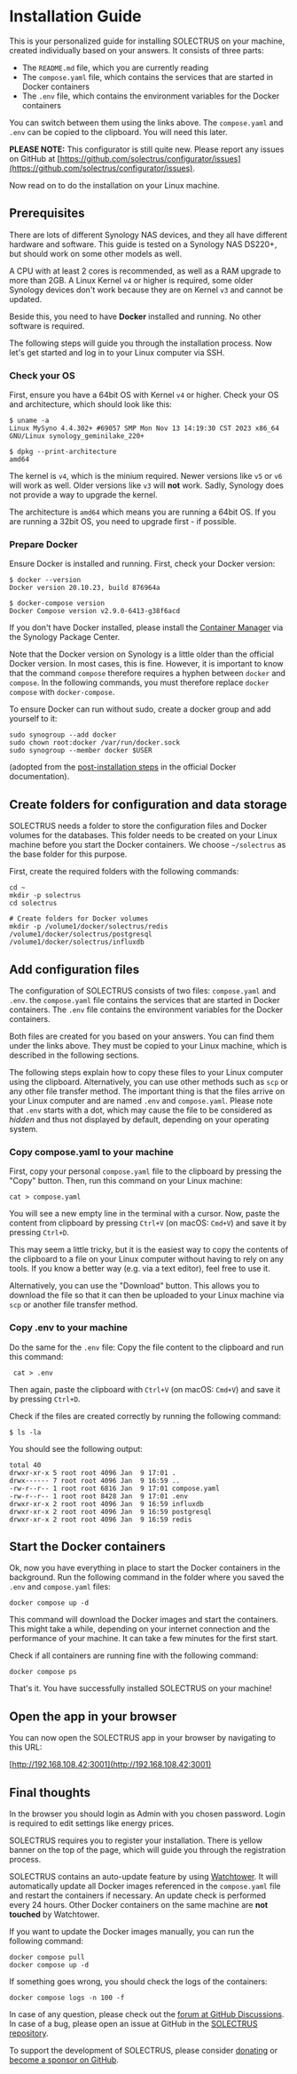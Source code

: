# Installation Guide

This is your personalized guide for installing SOLECTRUS on your machine, created individually based on your answers. It consists of three parts:

- The `README.md` file, which you are currently reading
- The `compose.yaml` file, which contains the services that are started in Docker containers
- The `.env` file, which contains the environment variables for the Docker containers

You can switch between them using the links above. The `compose.yaml` and `.env` can be copied to the clipboard. You will need this later.

**PLEASE NOTE:** This configurator is still quite new. Please report any issues on GitHub at [https://github.com/solectrus/configurator/issues](https://github.com/solectrus/configurator/issues).

Now read on to do the installation on your Linux machine.

## Prerequisites

There are lots of different Synology NAS devices, and they all have different hardware and software. This guide is tested on a Synology NAS DS220+, but should work on some other models as well.

A CPU with at least 2 cores is recommended, as well as a RAM upgrade to more than 2GB. A Linux Kernel `v4` or higher is required, some older Synology devices don't work because they are on Kernel `v3` and cannot be updated.

Beside this, you need to have **Docker** installed and running. No other software is required.

The following steps will guide you through the installation process. Now let's get started and log in to your Linux computer via SSH.

### Check your OS

First, ensure you have a 64bit OS with Kernel `v4` or higher. Check your OS and architecture, which should look like this:

```console
$ uname -a
Linux MySyno 4.4.302+ #69057 SMP Mon Nov 13 14:19:30 CST 2023 x86_64 GNU/Linux synology_geminilake_220+

$ dpkg --print-architecture
amd64
```

The kernel is `v4`, which is the minium required. Newer versions like `v5` or `v6` will work as well. Older versions like `v3` will **not** work. Sadly, Synology does not provide a way to upgrade the kernel.

The architecture is `amd64` which means you are running a 64bit OS. If you are running a 32bit OS, you need to upgrade first - if possible.

### Prepare Docker

Ensure Docker is installed and running. First, check your Docker version:

```console
$ docker --version
Docker version 20.10.23, build 876964a

$ docker-compose version
Docker Compose version v2.9.0-6413-g38f6acd
```

If you don't have Docker installed, please install the [Container Manager](https://www.synology.com/dsm/packages/ContainerManager) via the Synology Package Center.

Note that the Docker version on Synology is a little older than the official Docker version. In most cases, this is fine. However, it is important to know that the command `compose` therefore requires a hyphen between `docker` and `compose`. In the following commands, you must therefore replace `docker compose` with `docker-compose`.

To ensure Docker can run without sudo, create a docker group and add yourself to it:

```console
sudo synogroup --add docker
sudo chown root:docker /var/run/docker.sock
sudo synogroup --member docker $USER
```

(adopted from the [post-installation steps](https://docs.docker.com/engine/install/linux-postinstall/) in the official Docker documentation).

## Create folders for configuration and data storage

SOLECTRUS needs a folder to store the configuration files and Docker volumes for the databases. This folder needs to be created on your Linux machine before you start the Docker containers. We choose `~/solectrus` as the base folder for this purpose.

First, create the required folders with the following commands:

```console
cd ~
mkdir -p solectrus
cd solectrus

# Create folders for Docker volumes
mkdir -p /volume1/docker/solectrus/redis /volume1/docker/solectrus/postgresql /volume1/docker/solectrus/influxdb
```

## Add configuration files

The configuration of SOLECTRUS consists of two files: `compose.yaml` and `.env`. the `compose.yaml` file contains the services that are started in Docker containers. The `.env` file contains the environment variables for the Docker containers.

Both files are created for you based on your answers. You can find them under the links above. They must be copied to your Linux machine, which is described in the following sections.

The following steps explain how to copy these files to your Linux computer using the clipboard. Alternatively, you can use other methods such as `scp` or any other file transfer method. The important thing is that the files arrive on your Linux computer and are named `.env` and `compose.yaml`. Please note that `.env` starts with a dot, which may cause the file to be considered as _hidden_ and thus not displayed by default, depending on your operating system.

### Copy compose.yaml to your machine

First, copy your personal `compose.yaml` file to the clipboard by pressing the "Copy" button. Then, run this command on your Linux machine:

```
cat > compose.yaml
```

You will see a new empty line in the terminal with a cursor. Now, paste the content from clipboard by pressing `Ctrl+V` (on macOS: `Cmd+V`) and save it by pressing `Ctrl+D`.

This may seem a little tricky, but it is the easiest way to copy the contents of the clipboard to a file on your Linux computer without having to rely on any tools. If you know a better way (e.g. via a text editor), feel free to use it.

Alternatively, you can use the "Download" button. This allows you to download the file so that it can then be uploaded to your Linux machine via `scp` or another file transfer method.

### Copy .env to your machine

Do the same for the `.env` file: Copy the file content to the clipboard and run this command:

```console
 cat > .env
```

Then again, paste the clipboard with `Ctrl+V` (on macOS: `Cmd+V`) and save it by pressing `Ctrl+D`.

Check if the files are created correctly by running the following command:

```console
$ ls -la
```

You should see the following output:

```console
total 40
drwxr-xr-x 5 root root 4096 Jan  9 17:01 .
drwx------ 7 root root 4096 Jan  9 16:59 ..
-rw-r--r-- 1 root root 6816 Jan  9 17:01 compose.yaml
-rw-r--r-- 1 root root 8428 Jan  9 17:01 .env
drwxr-xr-x 2 root root 4096 Jan  9 16:59 influxdb
drwxr-xr-x 2 root root 4096 Jan  9 16:59 postgresql
drwxr-xr-x 2 root root 4096 Jan  9 16:59 redis
```

## Start the Docker containers

Ok, now you have everything in place to start the Docker containers in the background. Run the following command in the folder where you saved the `.env` and `compose.yaml` files:

```console
docker compose up -d
```

This command will download the Docker images and start the containers. This might take a while, depending on your internet connection and the performance of your machine. It can take a few minutes for the first start.

Check if all containers are running fine with the following command:

```console
docker compose ps
```

That's it. You have successfully installed SOLECTRUS on your machine!

## Open the app in your browser

You can now open the SOLECTRUS app in your browser by navigating to this URL:

[http://192.168.108.42:3001](http://192.168.108.42:3001)

## Final thoughts

In the browser you should login as Admin with you chosen password. Login is required to edit settings like energy prices.

SOLECTRUS requires you to register your installation. There is yellow banner on the top of the page, which will guide you through the registration process.

SOLECTRUS contains an auto-update feature by using [Watchtower](https://containrrr.dev/watchtower/). It will automatically update all Docker images referenced in the `compose.yaml` file and restart the containers if necessary. An update check is performed every 24 hours. Other Docker containers on the same machine are **not touched** by Watchtower.

If you want to update the Docker images manually, you can run the following command:

```console
docker compose pull
docker compose up -d
```

If something goes wrong, you should check the logs of the containers:

```console
docker compose logs -n 100 -f
```

In case of any question, please check out the [forum at GitHub Discussions](https://github.com/orgs/solectrus/discussions). In case of a bug, please open an issue at GitHub in the [SOLECTRUS repository](https://github.com/solectrus/solectrus/issues).

To support the development of SOLECTRUS, please consider [donating](https://ko-fi.com/ledermann) or [become a sponsor on GitHub](https://github.com/sponsors/solectrus).
